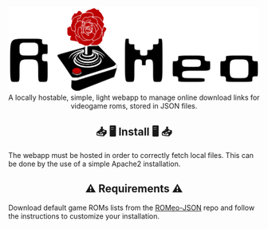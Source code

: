 <div align="center">
<img src="./logo.svg" alt="banner">
<br>
A locally hostable, simple, light webapp to manage online download links for videogame roms, stored in JSON files.
</div>

## <div align="center" id="Install"> 📥 🖥️ Install 🖥️ 📥 </div>
The webapp must be hosted in order to correctly fetch local files.
This can be done by the use of a simple Apache2 installation.

## <div align="center" id="Install"> ⚠️ Requirements ⚠️ </div>
Download default game ROMs lists from the [ROMeo-JSON](https://github.com/Ascaniolamp/ROMeo-JSON) repo
and follow the instructions to customize your installation.

